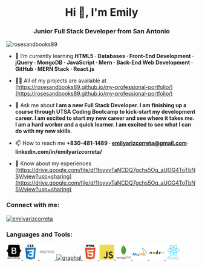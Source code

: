 <h1 align="center">Hi 👋, I'm Emily</h1>
<h3 align="center">Junior Full Stack Developer from San Antonio</h3>

<p align="left"> <img src="https://komarev.com/ghpvc/?username=rosesandbooks89&label=Profile%20views&color=0e75b6&style=flat" alt="rosesandbooks89" /> </p>

- 🌱 I’m currently learning **HTML5 · Databases · Front-End Development · jQuery · MongoDB · JavaScript · Mern · Back-End Web Development · GitHub · MERN Stack · React.js**

- 👨‍💻 All of my projects are available at [https://rosesandbooks89.github.io/my-professional-portfolio/](https://rosesandbooks89.github.io/my-professional-portfolio/)

- 💬 Ask me about **I am a new Full Stack Developer. I am finishing up a course through UTSA Coding Bootcamp to kick-start my development career. I am excited to start my new career and see where it takes me. I am a hard worker and a quick learner. I am excited to see what I can do with my new skills.**

- 📫 How to reach me **+830-481-1489 · emilyarizcorreta@gmail.com· linkedin.com/in/emilyarizcorreta/**

- 📄 Know about my experiences [https://drive.google.com/file/d/1toyvvTaNCDQ7gchs5Oq_aUOG4ToTbNSV/view?usp=sharing](https://drive.google.com/file/d/1toyvvTaNCDQ7gchs5Oq_aUOG4ToTbNSV/view?usp=sharing)

<h3 align="left">Connect with me:</h3>
<p align="left">
<a href="https://linkedin.com/in/emilyarizcorreta" target="blank"><img align="center" src="https://raw.githubusercontent.com/rahuldkjain/github-profile-readme-generator/master/src/images/icons/Social/linked-in-alt.svg" alt="emilyarizcorreta" height="30" width="40" /></a>
</p>

<h3 align="left">Languages and Tools:</h3>
<p align="left"> <a href="https://getbootstrap.com" target="_blank" rel="noreferrer"> <img src="https://raw.githubusercontent.com/devicons/devicon/master/icons/bootstrap/bootstrap-plain-wordmark.svg" alt="bootstrap" width="40" height="40"/> </a> <a href="https://www.w3schools.com/css/" target="_blank" rel="noreferrer"> <img src="https://raw.githubusercontent.com/devicons/devicon/master/icons/css3/css3-original-wordmark.svg" alt="css3" width="40" height="40"/> </a> <a href="https://expressjs.com" target="_blank" rel="noreferrer"> <img src="https://raw.githubusercontent.com/devicons/devicon/master/icons/express/express-original-wordmark.svg" alt="express" width="40" height="40"/> </a> <a href="https://graphql.org" target="_blank" rel="noreferrer"> <img src="https://www.vectorlogo.zone/logos/graphql/graphql-icon.svg" alt="graphql" width="40" height="40"/> </a> <a href="https://www.w3.org/html/" target="_blank" rel="noreferrer"> <img src="https://raw.githubusercontent.com/devicons/devicon/master/icons/html5/html5-original-wordmark.svg" alt="html5" width="40" height="40"/> </a> <a href="https://developer.mozilla.org/en-US/docs/Web/JavaScript" target="_blank" rel="noreferrer"> <img src="https://raw.githubusercontent.com/devicons/devicon/master/icons/javascript/javascript-original.svg" alt="javascript" width="40" height="40"/> </a> <a href="https://www.mongodb.com/" target="_blank" rel="noreferrer"> <img src="https://raw.githubusercontent.com/devicons/devicon/master/icons/mongodb/mongodb-original-wordmark.svg" alt="mongodb" width="40" height="40"/> </a> <a href="https://www.mysql.com/" target="_blank" rel="noreferrer"> <img src="https://raw.githubusercontent.com/devicons/devicon/master/icons/mysql/mysql-original-wordmark.svg" alt="mysql" width="40" height="40"/> </a> <a href="https://nodejs.org" target="_blank" rel="noreferrer"> <img src="https://raw.githubusercontent.com/devicons/devicon/master/icons/nodejs/nodejs-original-wordmark.svg" alt="nodejs" width="40" height="40"/> </a> <a href="https://reactjs.org/" target="_blank" rel="noreferrer"> <img src="https://raw.githubusercontent.com/devicons/devicon/master/icons/react/react-original-wordmark.svg" alt="react" width="40" height="40"/> </a> </p>
